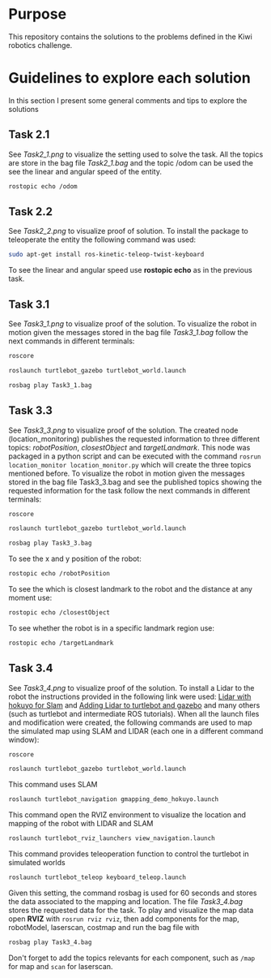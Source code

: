 # Purpose
This repository contains the solutions to the problems defined in the Kiwi robotics challenge. 

# Guidelines to explore each solution
In this section I present some general comments and tips to explore the solutions

## Task 2.1
See *Task2_1.png* to visualize the setting used to solve the task. All the topics are store in the bag file *Task2_1.bag* and the topic /odom can be used the see the linear and angular speed of the entity. 

```bash
rostopic echo /odom
```

## Task 2.2
See *Task2_2.png* to visualize proof of solution. 
To install the package to teleoperate the entity the following command was used:

```bash
sudo apt-get install ros-kinetic-teleop-twist-keyboard
```

To see the linear and angular speed use **rostopic echo** as in the previous task.

## Task 3.1 
See *Task3_1.png* to visualize proof of the solution. 
To visualize the robot in motion given the messages stored in the bag file *Task3_1.bag* follow the next commands in different terminals:

```bash
roscore
```
```bash
roslaunch turtlebot_gazebo turtlebot_world.launch
```
```bash
rosbag play Task3_1.bag
```

## Task 3.3
See *Task3_3.png* to visualize proof of the solution. 
The created node (location_monitoring) publishes the requested information to three different topics: *robotPosition*, *closestObject* and *targetLandmark*. This node was packaged in a python script and can be executed with the command `rosrun location_monitor location_monitor.py` which will create the three topics mentioned before. 
To visualize the robot in motion given the messages stored in the bag file Task3_3.bag and see the published topics showing the requested information for the task follow the next commands in different terminals:

```bash
roscore
```
```bash
roslaunch turtlebot_gazebo turtlebot_world.launch
```
```bash
rosbag play Task3_3.bag
```
To see the x and y position of the robot:
```bash
rostopic echo /robotPosition
```
To see the which is closest landmark to the robot and the distance at any moment use:
```bash
rostopic echo /closestObject
```
To see whether the robot is in a specific landmark region use:
```bash
rostopic echo /targetLandmark
```

## Task 3.4
See *Task3_4.png* to visualize proof of the solution. 
To install a Lidar to the robot the instructions provided in the following link were used: [Lidar with hokuyo for Slam](http://wiki.ros.org/turtlebot/Tutorials/indigo/Adding%20a%20lidar%20to%20the%20turtlebot%20using%20hector_models%20%28Hokuyo%20UTM-30LX%29#CA-a4b8247611cab5be4c2262f31aa20c7f471977fc_2) and [Adding Lidar to turtlebot and gazebo](http://amanbreakingthings.blogspot.com.co/2014/11/adding-hokuyo-lidar-to-turtlebot-in-ros.html) and many others (such as turtlebot and intermediate ROS tutorials).
When all the launch files and modification were created, the following commands are used to map the simulated map using SLAM and LIDAR (each one in a different command window):
```bash
roscore
```
```bash
roslaunch turtlebot_gazebo turtlebot_world.launch
```
This command uses SLAM 
```bash
roslaunch turtlebot_navigation gmapping_demo_hokuyo.launch
```
This command open the RVIZ environment to visualize the location and mapping of the robot with LIDAR and SLAM
```bash
roslaunch turtlebot_rviz_launchers view_navigation.launch
```
This command provides teleoperation function to control the turtlebot in simulated worlds
```bash
roslaunch turtlebot_teleop keyboard_teleop.launch
```

Given this setting, the command rosbag is used for 60 seconds and stores the data associated to the mapping and location. The file *Task3_4.bag* stores the requested data for the task. To play and visualize the map data open **RVIZ** with `rosrun rviz rviz`, then add components for the map, robotModel, laserscan, costmap and run the bag file with
```bash
rosbag play Task3_4.bag
``` 
Don't forget to add the topics relevants for each component, such as `/map` for map and  `scan` for laserscan.